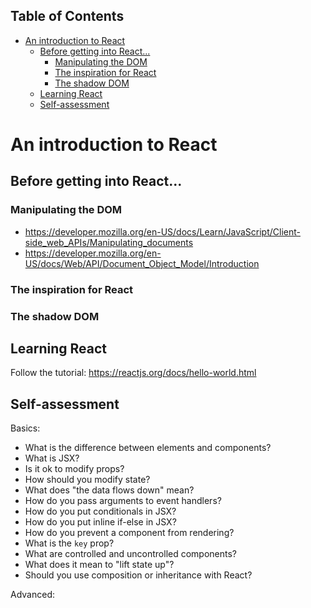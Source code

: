 <!-- START doctoc generated TOC please keep comment here to allow auto update -->
<!-- DON'T EDIT THIS SECTION, INSTEAD RE-RUN doctoc TO UPDATE -->
## Table of Contents

- [An introduction to React](#an-introduction-to-react)
  - [Before getting into React...](#before-getting-into-react)
    - [Manipulating the DOM](#manipulating-the-dom)
    - [The inspiration for React](#the-inspiration-for-react)
    - [The shadow DOM](#the-shadow-dom)
  - [Learning React](#learning-react)
  - [Self-assessment](#self-assessment)

<!-- END doctoc generated TOC please keep comment here to allow auto update -->

# An introduction to React

## Before getting into React...

### Manipulating the DOM

- https://developer.mozilla.org/en-US/docs/Learn/JavaScript/Client-side_web_APIs/Manipulating_documents
- https://developer.mozilla.org/en-US/docs/Web/API/Document_Object_Model/Introduction

### The inspiration for React

### The shadow DOM

## Learning React

Follow the tutorial: https://reactjs.org/docs/hello-world.html

## Self-assessment

Basics:

- What is the difference between elements and components?
- What is JSX?
- Is it ok to modify props?
- How should you modify state?
- What does "the data flows down" mean?
- How do you pass arguments to event handlers?
- How do you put conditionals in JSX?
- How do you put inline if-else in JSX?
- How do you prevent a component from rendering?
- What is the `key` prop?
- What are controlled and uncontrolled components?
- What does it mean to "lift state up"?
- Should you use composition or inheritance with React?

Advanced:
